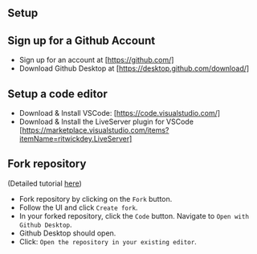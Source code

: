 ## Setup 

## Sign up for a Github Account
- Sign up for an account at [https://github.com/]
- Download Github Desktop at [https://desktop.github.com/download/]

## Setup a code editor
- Download & Install VSCode: [https://code.visualstudio.com/]
- Download & Install the LiveServer plugin for VSCode [https://marketplace.visualstudio.com/items?itemName=ritwickdey.LiveServer]

## Fork repository
(Detailed tutorial [here](https://docs.github.com/en/pull-requests/collaborating-with-pull-requests/working-with-forks/fork-a-repo?tool=webui))

- Fork repository by clicking on the `Fork` button.
- Follow the UI and click `Create fork`.
- In your forked repository, click the `Code` button. Navigate to `Open with Github Desktop`.
- Github Desktop should open.
- Click: `Open the repository in your existing editor`.
